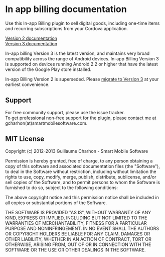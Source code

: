 In app billing documentation
===================================

Use this In-app Billing plugin to sell digital goods, including one-time items and recurring subscriptions from your Cordova application.  

[Version 2 documentation](v2/README.md)  
[Version 3 documentation](v3/README.md)

In-app billing Version 3 is the latest version, and maintains very broad compatibility across the range of Android devices. In-app Billing Version 3 is supported on devices running Android 2.2 or higher that have the latest version of the Google Play store installed. 

In-app Billing Version 2 is superseded. Please [migrate to Version 3](http://developer.android.com/google/play/billing/billing_overview.html#migration) at your earliest convenience.

Support
---------------------
For free community support, please use the issue tracker.  
To get professional non-free support for the plugin, please contact me at gcharhon(at)smartmobilesoftware.com.

MIT License
----------------

Copyright (c) 2012-2013 Guillaume Charhon - Smart Mobile Software

 Permission is hereby granted, free of charge, to any person obtaining a copy
 of this software and associated documentation files (the "Software"), to deal
 in the Software without restriction, including without limitation the rights
 to use, copy, modify, merge, publish, distribute, sublicense, and/or sell
 copies of the Software, and to permit persons to whom the Software is
 furnished to do so, subject to the following conditions:

 The above copyright notice and this permission notice shall be included in
 all copies or substantial portions of the Software.

 THE SOFTWARE IS PROVIDED "AS IS", WITHOUT WARRANTY OF ANY KIND, EXPRESS OR
 IMPLIED, INCLUDING BUT NOT LIMITED TO THE WARRANTIES OF MERCHANTABILITY,
 FITNESS FOR A PARTICULAR PURPOSE AND NONINFRINGEMENT. IN NO EVENT SHALL THE
 AUTHORS OR COPYRIGHT HOLDERS BE LIABLE FOR ANY CLAIM, DAMAGES OR OTHER
 LIABILITY, WHETHER IN AN ACTION OF CONTRACT, TORT OR OTHERWISE, ARISING FROM,
 OUT OF OR IN CONNECTION WITH THE SOFTWARE OR THE USE OR OTHER DEALINGS IN
 THE SOFTWARE.
